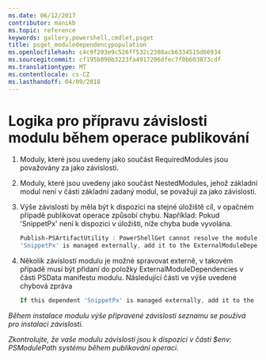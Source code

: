 ```yaml
---
ms.date: 06/12/2017
contributor: manikb
ms.topic: reference
keywords: gallery,powershell,cmdlet,psget
title: psget_moduledependencypopulation
ms.openlocfilehash: c4c9f203e9c526ff532c2388acb6334515d66934
ms.sourcegitcommit: cf195b090b3223fa4917206dfec7f0b603873cdf
ms.translationtype: MT
ms.contentlocale: cs-CZ
ms.lasthandoff: 04/09/2018
---
```

# <a name="logic-for-preparing-the-module-dependencies-during-publish-operation"></a>Logika pro přípravu závislosti modulu během operace publikování
1.  Moduly, které jsou uvedeny jako součást RequiredModules jsou považovány za jako závislosti.
2.  Moduly, které jsou uvedeny jako součást NestedModules, jehož základní modul není v části základní zadaný modul, se považují za jako závislosti.

3.  Výše závislosti by měla být k dispozici na stejné úložiště cíl, v opačném případě publikovat operace způsobí chybu.
    Například: Pokud 'SnippetPx' není k dispozici v úložišti, níže chyba bude vyvolána.
    ```powershell
    Publish-PSArtifactUtility : PowerShellGet cannot resolve the module dependency 'SnippetPx' of the module 'TypePx' on the repository 'LocalRepo'. Verify that the dependent module 'SnippetPx' is available in the repository 'LocalRepo'. If this dependent
    'SnippetPx' is managed externally, add it to the ExternalModuleDependencies entry in the PSData section of the module manifest.
    ```
4.  Několik závislostí modulu je možné spravovat externě, v takovém případě musí být přidaní do položky ExternalModuleDependencies v části PSData manifestu modulu.
    Následující části ve výše uvedené chybová zpráva
    ```powershell
    If this dependent 'SnippetPx' is managed externally, add it to the ExternalModuleDependencies entry in the PSData section of the module manifest.
    ```

*Během instalace modulu výše připravené závislosti seznamu se používá pro instalaci závislosti.*

*Zkontrolujte, že vaše modulu závislosti jsou k dispozici v části $env: PSModulePath systému během publikování operaci.*